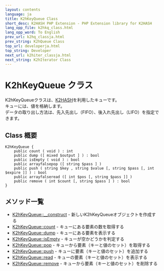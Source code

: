 ```yaml
---
layout: contents
language: ja
title: K2hKeyQueue Class
short_desc: K2HASH PHP Extension - PHP Extension library for K2HASH
lang_opp_file: k2hkq_class.html
lang_opp_word: To English
prev_url: k2hq_classja.html
prev_string: K2hQueue Class
top_url: developerja.html
top_string: Developer
next_url: k2hiter_classja.html
next_string: K2hIterator Class
---
```


# K2hKeyQueue クラス
K2hKeyQueueクラスは、[K2HASH](https://k2hash.antpick.ax/indexja.html)を利用したキューです。  
キューには、値を格納します。  
データの取り出し方法は、先入先出し（FIFO）、後入れ先出し（LIFO）を指定できます。  

## Class 概要

```
K2hKeyQueue {
    public count ( void ) : int
    public dump ([ mixed $output ] ) : bool
    public isEmpty ( void ) : bool
    public arrayfalsepop ([ string $pass ] )
    public push ( string $key , string $value [, string $pass [, int $expire ]] ) : bool
    public arrayfalseread ([ int $pos [, string $pass ]] )
    public remove ( int $count [, string $pass ] ) : bool
}
```


## メソッド一覧

- [K2hKeyQueue::__construct](k2hkq_constructja.html) - 新しいK2hKeyQueueオブジェクトを作成する
- [K2hKeyQueue::count](k2hkq_countja.html) - キューにある要素の数を取得する
- [K2hKeyQueue::dump](k2hkq_dumpja.html) - キューにある要素を表示する
- [K2hKeyQueue::isEmpty](k2hkq_isemptyja.html) - キューが空かどうかを判定する
- [K2hKeyQueue::pop](k2hkq_popja.html) - キューから要素（キーと値のセット）を取得する
- [K2hKeyQueue::push](k2hkq_pushja.html) - キューに要素（キーと値のセット）を追加する
- [K2hKeyQueue::read](k2hkq_readja.html) - キューの要素（キーと値のセット）を表示する
- [K2hKeyQueue::remove](k2hkq_removeja.html) - キューから要素（キーと値のセット）を削除する

